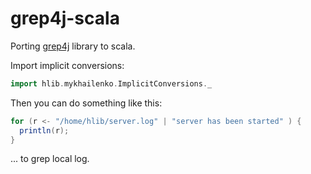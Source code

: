 # grep4j-scala
Porting [grep4j](https://github.com/marcocast/grep4j) library to scala.

Import implicit conversions:
```scala
import hlib.mykhailenko.ImplicitConversions._
```

Then you can do something like this:
```scala
for (r <- "/home/hlib/server.log" | "server has been started" ) {
  println(r);
}
```
... to grep local log.
